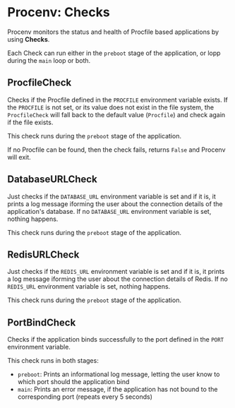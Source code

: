 # Procenv: Checks

Procenv monitors the status and health of Procfile based applications by using **Checks**.

Each Check can run either in the `preboot` stage of the application, or lopp during the `main` loop or both.

## ProcfileCheck

Checks if the Procfile defined in the `PROCFILE` environment variable exists. If the `PROCFILE` is not set, or its value does not exist in the file system, the `ProcfileCheck` will fall back to the default value (`Procfile`) and check again if the file exists.

This check runs during the `preboot` stage of the application.

If no Procfile can be found, then the check fails, returns `False` and Procenv will exit.

## DatabaseURLCheck

Just checks if the `DATABASE_URL` environment variable is set and if it is, it prints a log message iforming the user about the connection details of the application's database. If no `DATABASE_URL` environment variable is set, nothing happens.

This check runs during the `preboot` stage of the application.

## RedisURLCheck

Just checks if the `REDIS_URL` environment variable is set and if it is, it prints a log message iforming the user about the connection details of Redis. If no `REDIS_URL` environment variable is set, nothing happens.

This check runs during the `preboot` stage of the application.

## PortBindCheck

Checks if the application binds successfully to the port defined in the `PORT` environment variable.

This check runs in both stages:

- `preboot`: Prints an informational log message, letting the user know to which port should the application bind
- `main`: Prints an error message, if the application has not bound to the corresponding port (repeats every 5 seconds)
